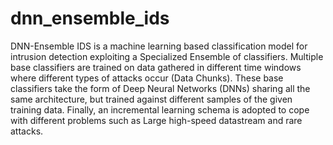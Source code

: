 # dnn_ensemble_ids
DNN-Ensemble IDS is a machine learning based classification model for intrusion detection exploiting a Specialized Ensemble of classifiers. Multiple base classifiers are trained on data gathered in different time windows where different types of attacks occur (Data Chunks). These base classifiers take the form of Deep Neural Networks (DNNs) sharing all the same architecture, but trained against different samples of the given training data. Finally, an incremental learning schema is adopted to cope with different problems such as Large high-speed datastream and rare attacks.



